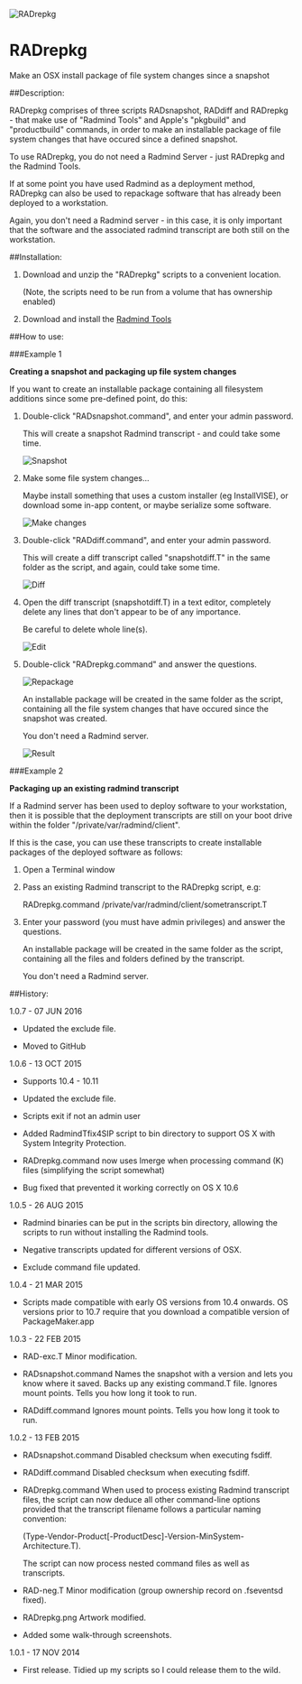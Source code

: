 ![RADrepkg](images/RADrepkg.jpg "RADrepkg")

# RADrepkg
Make an OSX install package of file system changes since a snapshot

##Description:

RADrepkg comprises of three scripts RADsnapshot, RADdiff and RADrepkg - that make use of "Radmind Tools" and Apple's "pkgbuild" and "productbuild" commands, in order to make an installable package of file system changes that have occured since a defined snapshot.

To use RADrepkg, you do not need a Radmind Server - just RADrepkg and the Radmind Tools.

If at some point you have used Radmind as a deployment method, RADrepkg can also be used to repackage software that has already been deployed to a workstation.

Again, you don't need a Radmind server - in this case, it is only important that the software and the associated radmind transcript are both still on the workstation.

##Installation:

1. Download and unzip the "RADrepkg" scripts to a convenient location.
   
   (Note, the scripts need to be run from a volume that has ownership enabled)

2. Download and install the [Radmind Tools](http://sourceforge.net/projects/radmind/ "Radmind Tools")

##How to use:

###Example 1

**Creating a snapshot and packaging up file system changes**

If you want to create an installable package containing all filesystem additions since some pre-defined point, do this:

1. Double-click "RADsnapshot.command", and enter your admin password.

   This will create a snapshot Radmind transcript - and could take some time.

	![Snapshot](images/01-Run-RADsnapshot.png "Snapshot")
   
2. Make some file system changes...

   Maybe install something that uses a custom installer (eg InstallVISE), or download some in-app content, or maybe serialize some software.

	![Make changes](images/02-Change-FileSystem.png "Make changes")
   
3. Double-click "RADdiff.command", and enter your admin password.

   This will create a diff transcript called "snapshotdiff.T" in the same folder as the script, and again, could take some time.

	![Diff](images/03-Run-RADdiff.png "Diff")

4. Open the diff transcript (snapshotdiff.T) in a text editor, completely delete any lines that don't appear to be of any importance.

   Be careful to delete whole line(s).

	![Edit](images/04-Edit-Snapshotdiff.png "Edit")
   
5. Double-click "RADrepkg.command" and answer the questions.

	![Repackage](images/05-Run-RADrepkg.png "Repackage")

   An installable package will be created in the same folder as the script, containing all the file system changes that have occured since the snapshot was created.
   
   You don't need a Radmind server.

	![Result](images/06-End-Result.png "Result")


###Example 2

**Packaging up an existing radmind transcript**

If a Radmind server has been used to deploy software to your workstation, then it is possible that the deployment transcripts are still on your boot drive within the folder "/private/var/radmind/client".
 
If this is the case, you can use these transcripts to create installable packages of the deployed software as follows:

1. Open a Terminal window

2. Pass an existing Radmind transcript to the RADrepkg script, e.g:

     RADrepkg.command /private/var/radmind/client/sometranscript.T

3. Enter your password (you must have admin privileges) and answer the questions.

   An installable package will be created in the same folder as the script, containing all the files and folders defined by the transcript.

   You don't need a Radmind server.



##History:

1.0.7 - 07 JUN 2016

* Updated the exclude file.

* Moved to GitHub

1.0.6 - 13 OCT 2015

* Supports 10.4 - 10.11

* Updated the exclude file.

* Scripts exit if not an admin user

* Added RadmindTfix4SIP script to bin directory to support OS X with System Integrity Protection.

* RADrepkg.command now uses lmerge when processing command (K) files (simplifying the script somewhat)

* Bug fixed that prevented it working correctly on OS X 10.6

1.0.5 - 26 AUG 2015

* Radmind binaries can be put in the scripts bin directory, allowing the scripts to run without installing the Radmind tools.

* Negative transcripts updated for different versions of OSX.

* Exclude command file updated.

1.0.4 - 21 MAR 2015

* Scripts made compatible with early OS versions from 10.4 onwards. OS versions prior to 10.7 require that you download a compatible version of PackageMaker.app

1.0.3 - 22 FEB 2015

* RAD-exc.T
  Minor modification.

* RADsnapshot.command 
  Names the snapshot with a version and lets you know where it saved. Backs up any existing command.T file. Ignores mount points. Tells you how long it took to run.

* RADdiff.command
  Ignores mount points.
  Tells you how long it took to run.

1.0.2 - 13 FEB 2015

* RADsnapshot.command
  Disabled checksum when executing fsdiff.

* RADdiff.command
  Disabled checksum when executing fsdiff.

* RADrepkg.command
  When used to process existing Radmind transcript files, the script can now deduce all other command-line options provided that the transcript filename follows a particular naming convention:
  
  (Type-Vendor-Product[-ProductDesc]-Version-MinSystem-Architecture.T).
  
  The script can now process nested command files as well as transcripts.

* RAD-neg.T
  Minor modification (group ownership record on .fseventsd fixed).

* RADrepkg.png
  Artwork modified.

* Added some walk-through screenshots.

1.0.1 - 17 NOV 2014

* First release.
  Tidied up my scripts so I could release them to the wild.
